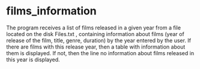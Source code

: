 # films_information
The program receives a list of films released in a given year from a file located on the disk Files.txt , containing information about films (year of release of the film, title, genre, duration)
by the year entered by the user.
If there are films with this release year, then a table with information about them is displayed. If not, then the line no information about films released in this year is displayed.
